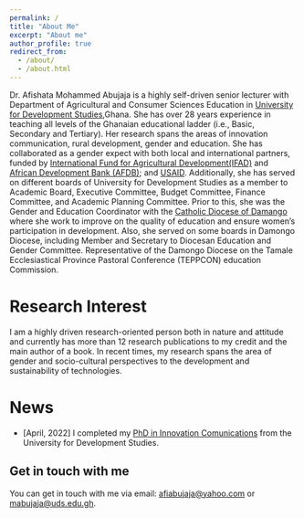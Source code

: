 ```yaml
---
permalink: /
title: "About Me"
excerpt: "About me"
author_profile: true
redirect_from: 
  - /about/
  - /about.html
---
```



Dr. Afishata Mohammed Abujaja is a highly self-driven  senior lecturer with Department of Agricultural and Consumer Sciences Education in [University for Development Studies](https://uds.edu.gh/),Ghana. She has over 28 years experience in teaching all levels of the Ghanaian educational ladder (i.e., Basic, Secondary and Tertiary). Her research spans the areas of  innovation communication, rural development, gender and education. She has collaborated as a gender expect with both local and international partners, funded by [International Fund for Agricultural Development(IFAD)](https://www.ifad.org/en/) and [African Development Bank (AFDB)](https://www.afdb.org/en); and [USAID](https://www.usaid.gov/). Additionally, she has served on different boards of University for Development Studies as a member to Academic Board, Executive Committee, Budget Committee, Finance Committee, and Academic Planning Committee. Prior to this, she was the Gender and Education Coordinator with the [Catholic Diocese of Damango](http://www.gcatholic.org/) where she work to improve on the quality of education and ensure women’s participation in development. Also, she  served on some boards in Damongo Diocese, including Member and Secretary to Diocesan Education and Gender Committee. Representative of the Damongo Diocese on the Tamale Ecclesiastical Province Pastoral Conference (TEPPCON) education Commission. 

  


Research Interest
======

I am a highly driven research-oriented person both in nature and attitude and currently has more than 12 research publications to my credit and the main author of a book. In recent times, my research spans the area of gender and socio-cultural perspectives to the development and sustainability of technologies.


News
======

* [April, 2022] I completed my [PhD in Innovation Comunications](https://edwardasare.com/phd-at-53-meet-dr-afishata-abujaja-mohammed/) from the University for Development Studies.  



Get in touch with me
------
You can get in touch with me via email: [afiabujaja@yahoo.com](afiabujaja@yahoo.com) or [mabujaja@uds.edu.gh](mabujaja@uds.edu.gh).
